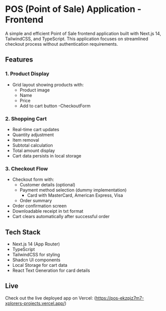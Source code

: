# POS (Point of Sale) Application - Frontend

A simple and efficient Point of Sale frontend application built with Next.js 14, TailwindCSS, and TypeScript. This application focuses on streamlined checkout process without authentication requirements.

## Features

### 1. Product Display
- Grid layout showing products with:
  - Product image
  - Name
  - Price
  - Add to cart button
  -CheckoutForm

### 2. Shopping Cart
- Real-time cart updates
- Quantity adjustment
- Item removal
- Subtotal calculation
- Total amount display
- Cart data persists in local storage

### 3. Checkout Flow
- Checkout form with:
  - Customer details (optional)
  - Payment method selection (dummy implementation)
    - Card with MasterCard, American Express, Visa 
  - Order summary
- Order confirmation screen
- Downloadable receipt in txt format
- Cart clears automatically after successful order

## Tech Stack
- Next.js 14 (App Router)
- TypeScript
- TailwindCSS for styling
- Shadcn UI components
- Local Storage for cart data
- React Text Generation for card details


## Live 
Check out the live deployed app on Vercel: (https://pos-ekzpjz7m7-xplorers-projects.vercel.app/)
